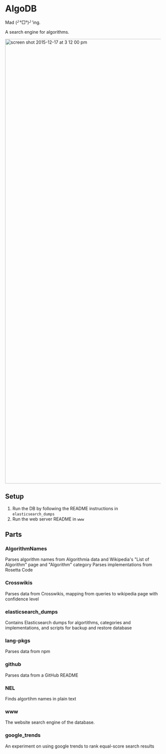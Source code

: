 # AlgoDB

Mad (╯°□°)╯'ing.

A search engine for algorithms.

<img width="1435" alt="screen shot 2015-12-17 at 3 12 00 pm" src="https://cloud.githubusercontent.com/assets/744973/11888391/ae4567f4-a4f1-11e5-88d2-4acdef598df6.png">

## Setup

1. Run the DB by following the README instructions in `elasticsearch_dumps`
2. Run the web server README in `www`

## Parts

### AlgorithmNames
Parses algorithm names from Algorithmia data and Wikipedia's "List of Algorithm" page and "Algorithm" category
Parses implementations from Rosetta Code

### Crosswikis
Parses data from Crosswikis, mapping from queries to wikipedia page with confidence level

### elasticsearch_dumps
Contains Elasticsearch dumps for algortithms, categories and implementations, and scripts for backup and restore database

### lang-pkgs
Parses data from npm

### github
Parses data from a GitHub README

### NEL
Finds algortihm names in plain text

### www
The website search engine of the database.

### google_trends
An experiment on using google trends to rank equal-score search results

